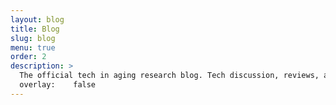 ```yaml
---
layout: blog
title: Blog
slug: blog
menu: true
order: 2
description: >
  The official tech in aging research blog. Tech discussion, reviews, and analysis of current research. Also maybe video game chats.
  overlay:    false
---
```

